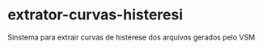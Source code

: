# extrator-curvas-histeresi
Sinstema para extrair curvas de histerese dos arquivos gerados pelo VSM
